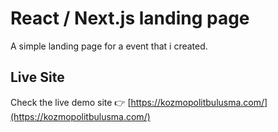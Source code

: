 #  React / Next.js landing page 

A simple landing page for a event that i created.

## Live Site

Check the live demo site 👉️ [https://kozmopolitbulusma.com/](https://kozmopolitbulusma.com/)